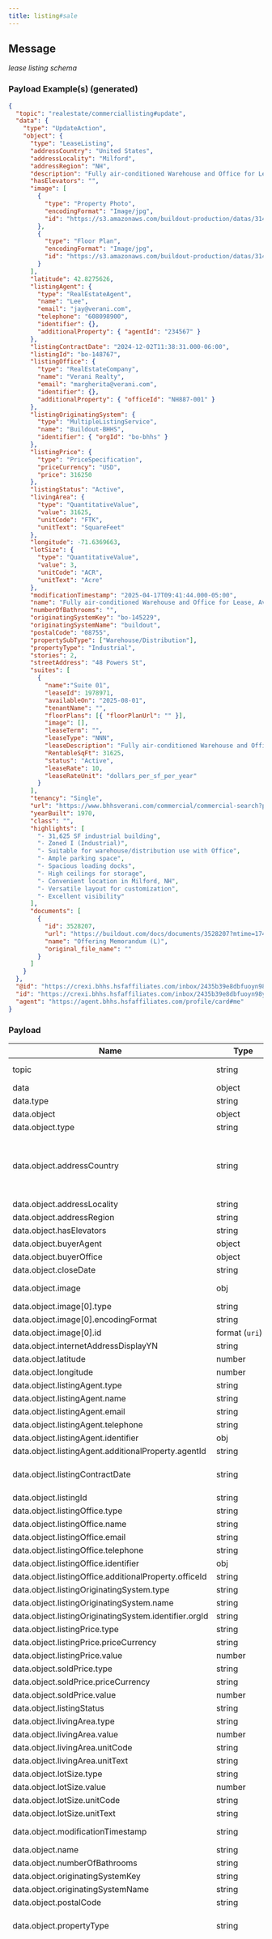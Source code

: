 ```yaml
---
title: listing#sale
---
```


## Message

_lease listing schema_

### Payload Example(s) (generated)

```json
{
  "topic": "realestate/commerciallisting#update",
  "data": {
    "type": "UpdateAction",
    "object": {
      "type": "LeaseListing",
      "addressCountry": "United States",
      "addressLocality": "Milford",
      "addressRegion": "NH",
      "description": "Fully air-conditioned Warehouse and Office for Lease, available August 1, 2025.\r\n\r\nFreestanding +/-31,625 SF warehouse/industrial and office building available for lease.",
      "hasElevators": "",
      "image": [
        {
          "type": "Property Photo",
          "encodingFormat": "Image/jpg",
          "id": "https://s3.amazonaws.com/buildout-production/datas/31420540/6d0656c46e6588a78875b8a79b6d54c26dcf73a0/full.jpg?1733167134"
        },
        {
          "type": "Floor Plan",
          "encodingFormat": "Image/jpg",
          "id": "https://s3.amazonaws.com/buildout-production/datas/31420901/6a5647354a086a18a6515d734508d22b4ec40992/full.jpg?1733168233"
        }
      ],
      "latitude": 42.8275626,
      "listingAgent": {
        "type": "RealEstateAgent",
        "name": "Lee",
        "email": "jay@verani.com",
        "telephone": "608098900",
        "identifier": {},
        "additionalProperty": { "agentId": "234567" }
      },
      "listingContractDate": "2024-12-02T11:38:31.000-06:00",
      "listingId": "bo-148767",
      "listingOffice": {
        "type": "RealEstateCompany",
        "name": "Verani Realty",
        "email": "margherita@verani.com",
        "identifier": {},
        "additionalProperty": { "officeId": "NH887-001" }
      },
      "listingOriginatingSystem": {
        "type": "MultipleListingService",
        "name": "Buildout-BHHS",
        "identifier": { "orgId": "bo-bhhs" }
      },
      "listingPrice": {
        "type": "PriceSpecification",
        "priceCurrency": "USD",
        "price": 316250
      },
      "listingStatus": "Active",
      "livingArea": {
        "type": "QuantitativeValue",
        "value": 31625,
        "unitCode": "FTK",
        "unitText": "SquareFeet"
      },
      "longitude": -71.6369663,
      "lotSize": {
        "type": "QuantitativeValue",
        "value": 3,
        "unitCode": "ACR",
        "unitText": "Acre"
      },
      "modificationTimestamp": "2025-04-17T09:41:44.000-05:00",
      "name": "Fully air-conditioned Warehouse and Office for Lease, Available August 1, 2025",
      "numberOfBathrooms": "",
      "originatingSystemKey": "bo-145229",
      "originatingSystemName": "buildout",
      "postalCode": "08755",
      "propertySubType": ["Warehouse/Distribution"],
      "propertyType": "Industrial",
      "stories": 2,
      "streetAddress": "48 Powers St",
      "suites": [
        {
          "name":"Suite 01",
          "leaseId": 1978971,
          "availableOn": "2025-08-01",
          "tenantName": "",
          "floorPlans": [{ "floorPlanUrl": "" }],
          "image": [],
          "leaseTerm": "",
          "leaseType": "NNN",
          "leaseDescription": "Fully air-conditioned Warehouse and Office for Lease, available August 1, 2025.\r\n\r\nFreestanding +/-31,625 SF warehouse/industrial and office building available for lease.",
          "RentableSqFt": 31625,
          "status": "Active",
          "leaseRate": 10,
          "leaseRateUnit": "dollars_per_sf_per_year"
        }
      ],
      "tenancy": "Single",
      "url": "https://www.bhhsverani.com/commercial/commercial-search?propertyId=48-powers-st-milford-lease",
      "yearBuilt": 1970,
      "class": "",
      "highlights": [
        "- 31,625 SF industrial building",
        "- Zoned I (Industrial)",
        "- Suitable for warehouse/distribution use with Office",
        "- Ample parking space",
        "- Spacious loading docks",
        "- High ceilings for storage",
        "- Convenient location in Milford, NH",
        "- Versatile layout for customization",
        "- Excellent visibility"
      ],
      "documents": [
        {
          "id": 3528207,
          "url": "https://buildout.com/docs/documents/3528207?mtime=1744901205&token=7b655f3f32f2ec1fa4cce7d3e2ea46264a4f9f09",
          "name": "Offering Memorandum (L)",
          "original_file_name": ""
        }
      ]
    }
  },
  "@id": "https://crexi.bhhs.hsfaffiliates.com/inbox/2435b39e8dbfuoyn98y89hnu",
  "id": "https://crexi.bhhs.hsfaffiliates.com/inbox/2435b39e8dbfuoyn98y89hnu",
  "agent": "https://agent.bhhs.hsfaffiliates.com/profile/card#me"
}


```
### Payload

| Name                                     | Type                                          | Description                 |
| -----------------------------------------| --------------------------------------------- | -------------------------   |
| topic                                    | string                     | const (`"realestate/commerciallisting#update"`)|
| data                                     | object                                | -                                   |
| data.type                                | string                                | const (`"UpdateAction"`)            |
| data.object                              | object                             | a real estate property listed for sale |
| data.object.type                         | string                                | allowed (`"LeaseListing"`)           |
| data.object.addressCountry               | string                                | allowed (`"Other"` , `"United States"` , `"Bahamas"` , `"Canada"` , `"Mexico"` , `"Turkey"` , `"Australia"` , `"Switzerland"` ,`"France"` , `"Monaco"` , `"Spain"` , `"United Kingdom"` , `"Germany"` , `"Italy"` , `"Poland"` ,`"Romania"` , `"Netherlands"` , `"Hungary"`)                                      |
| data.object.addressLocality              | string                                | City, Township.                     |
| data.object.addressRegion                | string                                | abbreviated state or province       |
| data.object.hasElevators                 | string                                |   elevators exist or not              |
| data.object.buyerAgent                   | object                                | the buyer's RealEstateAgent         |
| data.object.buyerOffice                  | object                                | the buyer's RealEstateOffice        |
| data.object.closeDate                    | string                          | listing close date format (`date-time`)   |
| data.object.image                        | obj  | an ImageObject or URI reference to an image on the web.              |
| data.object.image[0].type                | string                                 | const (`"Property Photo"`)         |
| data.object.image[0].encodingFormat      | string                                 | image type (`"Image/jpg"`)         |
| data.object.image[0].id                  | format (`uri`)                         | image url                          |
| data.object.internetAddressDisplayYN     | string                                 | allowed (`"Y"`, `"N"`)             |
| data.object.latitude                     | number                                 | The latitude of a location.        |
| data.object.longitude                    | number                                 | The longitude of a location.       |
| data.object.listingAgent.type            | string                                 | const (`"RealEstateAgent"`)        |
| data.object.listingAgent.name            | string                                 | listings agent name                |
| data.object.listingAgent.email           | string                                 | listings agent email               |
| data.object.listingAgent.telephone       | string                                 | listings agent telephone           |
| data.object.listingAgent.identifier      | obj                                    | listings agent identifier          |
| data.object.listingAgent.additionalProperty.agentId       | string                | listings agent  id                 |
| data.object.listingContractDate          | string                                 | The effective date of the agreement between the seller and the seller's broker. format (`date-time`)                                                         |
| data.object.listingId                     | string                              | the local identifier for the listing |
| data.object.listingOffice.type            | string                                 | const (`"RealEstateAgent"`)       |
| data.object.listingOffice.name            | string                                 | listings office name              |
| data.object.listingOffice.email           | string                                 | listings office email             |
| data.object.listingOffice.telephone       | string                                 | listings office telephone         |
| data.object.listingOffice.identifier      | obj                                    | listings office identifier        |
| data.object.listingOffice.additionalProperty.officeId          | string            | listings office Id                |
| data.object.listingOriginatingSystem.type  | string                                | OriginatingSystem type            |
| data.object.listingOriginatingSystem.name  | string                                | OriginatingSystem name            |
| data.object.listingOriginatingSystem.identifier.orgId    | string       | OriginatingSystem identifier orgId           |
| data.object.listingPrice.type              | string                     | const (`"PriceSpecification"`)               |
| data.object.listingPrice.priceCurrency     | string                     | const (`"USD"`)                              |
| data.object.listingPrice.value             | number                     | listing price  value                         |
| data.object.soldPrice.type                 | string                     | const (`"PriceSpecification"`)               |
| data.object.soldPrice.priceCurrency        | string                     | const (`"USD"`)                              |
| data.object.soldPrice.value                | number                     | sold price  value                            |
| data.object.listingStatus                  | string                     | allowed (`"Active"`, `"Closed"`)             |
| data.object.livingArea.type                | string                     | const (`""QuantitativeValue""`)              |
| data.object.livingArea.value               | number                     | livingArea  value                            |
| data.object.livingArea.unitCode            | string                     | const(`"FTK"`)                               |
| data.object.livingArea.unitText            | string                     | const(`"SquareFeet"`)                        |
| data.object.lotSize.type                   | string                     | const (`"QuantitativeValue"`)                |
| data.object.lotSize.value                  | number                     | lostSize value                               |
| data.object.lotSize.unitCode               | string                     | const(`"ACR"`)                               |
| data.object.lotSize.unitText               | string                     | const(`"Acre"`)                              |
| data.object.modificationTimestamp          | string               | last modified date of listing format(`date-time`)  |
| data.object.name                           | string                     | name                                         |
| data.object.numberOfBathrooms              | string               | total number of bathrooms                          | 
| data.object.originatingSystemKey           | string                                | the listing identifier fro        |
| data.object.originatingSystemName          | string                                | const (`"buildout"`)              |
| data.object.postalCode                     | string                                | Zip/Post Code <= 12 characters    | 
| data.object.propertyType                | string                                   | allowed ( `"Office"` , `"Retail"` , `"Industrial"` , `"Land"` , `"Multifamily"` , `"Special Purpose"` ,`"Hospitality"`) |
| data.object.propertySubType                | string                                | allowed ( `"Office Building"` , `"Creative/Loft"` , `"Executive Suites"` , `"Medical"` , `"Institutional/Governmental"` ,`"Office Warehouse"` , `"Office Condo"` , `"Coworking"` , `"Lab"` , `"Street Retail"` , `"Strip Center"` , `"Free Standing Building"` , `"Regional Mall"` , `"Retail Pad"` , `"Vehicle Related"` , `"Outlet Center"` ,`"Power Center"` , `"Neighborhood Center"` , `"Community Center"` , `"Specialty Center"` , `"Theme/Festival Center"` , `"Restaurant"` , `"Post Office"` ,    `"Retail Condo"` , `"Lifestyle Center"` ,`"Manufacturing"` , `"Warehouse"` , `"Distribution"` , `"Flex Space"` , `"Research & Development"` ,`"Refrigerated/Cold Storage"` , `"Office Showroom"` , `"Truck Terminal/Hub/Transit"` , `"Self Storage"` ,   `"Industrial Condo"` , `"Data Center"` , `"Office"` , `"Retail"` , `"Retail-Pad"` ,`"Industrial"` , `"Residential"` , `"Multifamily"` , `"Other"` , `"High-Rise"` , `"Mid-Rise"` , `"Low-Rise/Garden"` , `"Government Subsidized"` , `"Mobile Home Park"` , `"Senior Living"` , `"Skilled Nursing"` ,`"Single Family Rental Portfolio"` , `"School"` , `"Marina"` , `"Other"` , `"Golf Course"` , `"Church"` , `"Full Service"` , `"Limited Service"` , `"Select Service"` , `"Resort"` , `"Economy"` , `"Extended Stay"` , `"Casino"` ) |
| data.object.stories                         | number                             | the number of floors in the property |
| data.object.streetAddress                   | string                             | the street address                   |
| data.object.suites[0].name                | string                             |suite name |
| data.object.suites[0].leaseId                | number                             |lease id |
| data.object.suites[0].suiteNumber            | string                             | suite number |
| data.object.suites[0].availableOn            | string                             | available date format(`"YYYY-MM-DD"`)|
| data.object.suites[0].tenantName             | string                             | tenant name                          |
| data.object.suites[0].contiguousSqFtMax      | string                             | Max continguous Square Foot          |
| data.object.suites[0].floorPlans[0].floorPlanUrl  | format (`uri`)                | floor Plan  Url                      |
| data.object.suites[0].image[0].type               | string                        | const (`"Property Photo"`)           |
| data.object.suites[0].image[0].encodingFormat     | string                        | image type (`"Image/jpg"`)           |
| data.object.suites[0].image[0].id                 | format (`uri`)                | image url                            |
| data.object.suites[0].leaseTerm              | string                             | lease term                           |
| data.object.suites[0].leaseType              | string                             | allowed (`Gross` , `Modified Gross` , `NNN` , `Modified Net` , `Full Service` , `Ground Lease` )                                                                       |
| data.object.suites[0].leaseDescription       | string                             | lease description                    |
| data.object.suites[0].RentableSqFt           | string                             | RentableSqFt                         |
| data.object.suites[0].RentableSqFtMax        | number/string                      | Max RentableSqFt                     |
| data.object.suites[0].RentableSqFtMin        | number/string                      | Min RentableSqFt                     |
| data.object.suites[0].status                 | string                             | allowed(`Inactive`,`Active` ,`Under Contract `,  `Closed`) |
| data.object.suites[0].subtypes               | string                             | allowed (  `"Office Building"` ,  `"Creative/Loft"` , `"Executive Suites"` , `"Medical"` , `"Institutional/Governmental"` , `"Office Warehouse"` ,`"Office Condo"` , `"Coworking"` , `"Lab"` , `"Street Retail"` , `"Strip Center"` , `"Free Standing Building"` , `"Regional Mall"` , `"Retail Pad"` , `"Vehicle Related"` , `"Outlet Center"` , `"Power Center"` , `"Neighborhood Center"` , `"Community Center"` , `"Specialty Center"` , `"Theme/Festival Center"` , `"Restaurant"` , `"Post Office"` , `"Retail Condo"` ,  `"Lifestyle Center"` , `"Manufacturing"` , `"Warehouse"` , `"Distribution"` , `"Flex Space"` , `"Research & Development"` , `"Refrigerated/Cold Storage"` , `"Office Showroom"` , `"Truck Terminal/Hub/Transit"` , `"Self Storage"` , `"Industrial Condo"` , `"Data Center"` , `"Office"` ,  `"Retail"` , `"Retail-Pad"` , `"Industrial"` , `"Residential"` , `"Multifamily"` , `"Other"` , `"High-Rise"` , `"Mid-Rise"` , `"Low-Rise/Garden"` , `"Government Subsidized"` , `"Mobile Home Park"` , `"Senior Living"` , `"Skilled Nursing"` , `"Single Family Rental Portfolio"` , `"School"` , `"Marina"` , `"Other"` , `"Golf Course"` , `"Church"` , `"Full Service"` , `"Limited Service"` , `"Select Service"` , `"Resort"` , `"Economy"` , `"Extended Stay"` , `"Casino"` )                                                          |
| data.object.suites[0].leaseRate              | number                             | lease rate                           |
| data.object.suites[0].leaseRateMax           | number                             | max lease rate                       |
| data.object.suites[0].leaseRateUnit          | string                             | allowed ( `dollars_per_sf_per_year` , `dollars_per_sm_per_year` , `dollars_per_acre_per_year` ,`dollars_per_hectare_per_year` , `dollars_per_year` , `dollars_per_sf_per_month` ,`dollars_per_sm_per_month` , `dollars_per_acre_per_month` , `dollars_per_hectare_per_month` ,`dollars_per_month` )                                                                                                      |
| data.object.url                             | string                             | URL of the item. format (`uri`)      |
| data.object.yearBuilt                       | number                             | the year the structure was           |
| data.object.class                           | string                             | property class                       |
| data.object.highlights                      | array                              | highlights                           |
| data.object.documents[0].id                 | number                             | document id                          |
| data.object.documents[0].url                | string                             | document url format(`uri`)           |
| data.object.documents[0].name               | string                             | document name                        |
| data.object.documents[0].original_file_name | string                             | document file name                   |
| id                                          | format (`uri`)  | the Event ID (aka "Publish ID") is the immutable canonical identifier for the event. it is a URI that is unique to the event and will not change. all subscribers will receive the same id for the same event. format (`uri`)                                                                                |
| @id                                        | format (`uri`)                               | format(`uri`)                        |
| agent             | string | if you are a multi-tenant app, then the agent is the user associated with the event data. any future events related to this message will be sent to the same agent/recipient format (`uri`)                                                                                                                                                                        |

### Headers

| Name              | Type   | Description                                                                                                                                                                                                                                                                                               |
| ----------------- | ------ | --------------------------------------------------------------------------------------------------------------------------------------------------------------------------------------------------------------------------------------------------------------------------------------------------------- |
| (root)            | object | -                                                                                                                                                                                                                                                                                                         |
| time              | string | date & time the event was produced format (`date-time`)                                                                                                                                                                                                                                                   |
| agent             | string | if you are a multi-tenant app, then the agent is the user associated with the event data. any future events related to this message will be sent to the same agent/recipient format (`uri`)                                                                                                               |
| instrument        | string | the app or service that produced the event on behalf of the agent/user format (`uri`)                                                                                                                                                                                                                     |
| source            | string | a copy of the event was sent to the source(s). format (`uri`)                                                                                                                                                                                                                                             |
| originalRecipient | string | the originalRecipient helps you determine the subscription that delivered the event to you. if the originalRecipient is the same as the agent, then the you are subscribed to the agent. if the originalRecipient is different from the agent, then you are subscribed to the event source format (`uri`) |
| id                | string | the Event ID (aka "Publish ID") is the immutable canonical identifier for the event. it is a URI that is unique to the event and will not change. all subscribers will receive the same id for the same event. format (`uri`)                                                                             |
| @id               | string | format (`uri`)                                                                                                                                                                                                                                                                                            |

### Tools

- [Mock Data Generator](/tools/mock-data-generator)
- [Schema Validator](/tools/validate)
